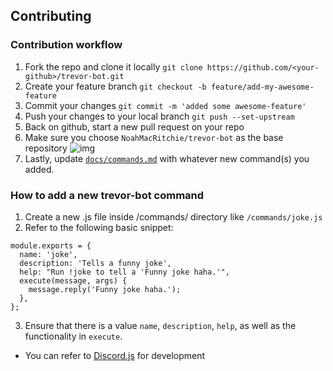 ## Contributing

### Contribution workflow
1. Fork the repo and clone it locally `git clone https://github.com/<your-github>/trevor-bot.git`
1. Create your feature branch `git checkout -b feature/add-my-awesome-feature`
1. Commit your changes `git commit -m 'added some awesome-feature'`
1. Push your changes to your local branch `git push --set-upstream`
1. Back on github, start a new pull request on your repo
1. Make sure you choose `NoahMacRitchie/trevor-bot` as the base repository ![img](https://cdn.discordapp.com/attachments/820540696418189312/820554940783001610/unknown.png)
1. Lastly, update [`docs/commands.md`](https://github.com/NoahMacRitchie/the-incredible-code-buddy/blob/master/docs/commands.md) with whatever new command(s) you added.

### How to add a new trevor-bot command
1. Create a new .js file inside /commands/ directory like `/commands/joke.js`
1. Refer to the following basic snippet:
```
module.exports = {
  name: 'joke',
  description: 'Tells a funny joke',
  help: "Run !joke to tell a 'Funny joke haha.'",
  execute(message, args) {
    message.reply('Funny joke haha.');
  },
};
```
3. Ensure that there is a value `name`, `description`, `help`, as well as the functionality in `execute`. 

* You can refer to [Discord.js](https://discordjs.guide/) for development
